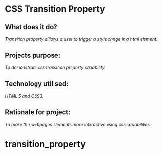 # CSS Transition Property

## What does it do?
###### Transition property alllows a user to trigger a style chnge in a html element.

## Projects purpose:
###### To demonstrate css transition property capability.

## Technology utilised:
###### HTML 5 and CSS3.

## Rationale for project:
###### To make the webpages elements more interactive using css capabilities. 

# transition_property
